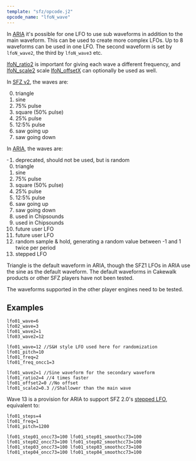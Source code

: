 ```yaml
---
template: "sfz/opcode.j2"
opcode_name: "lfoN_wave"
---
```

In [ARIA] it's possible for one LFO to use sub waveforms in addition to the main waveform.
This can be used to create more complex LFOs.
Up to 8 waveforms can be used in one LFO.
The second waveform is set by `lfoN_wave2`, the third by `lfoN_wave3` etc.

[lfoN_ratio2] is important for giving each wave a different
frequency, and [lfoN_scale2] scale [lfoN_offsetX] can optionally be used as well.

In [SFZ v2], the waves are:

<ol start="0">
<li>triangle</li>
<li>sine</li>
<li>75% pulse</li>
<li>square (50% pulse)</li>
<li>25% pulse</li>
<li>12:5% pulse</li>
<li>saw going up</li>
<li>saw going down</li>
</ol>

In [ARIA], the waves are:

<ol start="-1">
<li>deprecated, should not be used, but is random</li>
<li>triangle</li>
<li>sine</li>
<li>75% pulse</li>
<li>square (50% pulse)</li>
<li>25% pulse</li>
<li>12:5% pulse</li>
<li>saw going up</li>
<li>saw going down</li>
<li>used in Chipsounds</li>
<li>used in Chipsounds</li>
<li>future user LFO</li>
<li>future user LFO</li>
<li>random sample & hold, generating a random value between -1 and 1 twice per period</li>
<li>stepped LFO</li>
</ol>

Triangle is the default waveform in ARIA, though the SFZ1 LFOs in ARIA use the sine as
the default waveform. The default waveforms in Cakewalk products or other SFZ players
have not been tested.

The waveforms supported in the other player engines need to be tested.

## Examples

```sfz
lfo01_wave=6
lfo02_wave=3
lfo01_wave2=1
lfo03_wave2=12
```

```sfz
lfo01_wave=12 //S&H style LFO used here for randomization
lfo01_pitch=10
lfo01_freq=2
lfo01_freq_oncc1=3

lfo01_wave2=1 //Sine waveform for the secondary waveform
lfo01_ratio2=4 //4 times faster
lfo01_offset2=0 //No offset
lfo01_scale2=0.3 //Shallower than the main wave
```

Wave 13 is a provision for ARIA to support SFZ 2.0's [stepped LFO], equivalent to:

```sfz
lfo01_steps=4
lfo01_freq=1
lfo01_pitch=1200

lfo01_step01_oncc73=100 lfo01_step01_smoothcc73=100
lfo01_step02_oncc73=100 lfo01_step02_smoothcc73=100
lfo01_step03_oncc73=100 lfo01_step03_smoothcc73=100
lfo01_step04_oncc73=100 lfo01_step04_smoothcc73=100
```


[lfoN_ratio2]:  lfoN_ratio.md
[lfoN_scale2]:  lfoN_scale.md
[lfoN_offsetX]: lfoN_offsetX.md
[stepped LFO]:  lfoN_steps.md
[ARIA]:         index.md/?v=aria
[SFZ v2]:       index.md/?v=2
